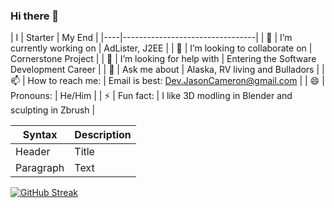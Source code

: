 ### Hi there 👋

<!--
**WebDevJasonCameron/WebDevJasonCameron** is a ✨ _special_ ✨ repository because its `README.md` (this file) appears on your GitHub profile.

Here are some ideas to get you started:
-->

| I | Starter | My End |
|----|---------------------------------|
| 🔭 |  I’m currently working on | AdLister, J2EE |
| 👯 |  I’m looking to collaborate on | Cornerstone Project |
| 🤔 |  I’m looking for help with | Entering the Software Development Career |
| 💬 |  Ask me about | Alaska, RV living and Bulladors |
| 📫 |  How to reach me: | Email is best: Dev.JasonCameron@gmail.com |
| 😄 |  Pronouns: | He/Him |
| ⚡ |  Fun fact: | I like 3D modling in Blender and sculpting in Zbrush |

| Syntax      | Description |
| ----------- | ----------- |
| Header      | Title       |
| Paragraph   | Text        |


[![GitHub Streak](http://github-readme-streak-stats.herokuapp.com?user=WebDevJasonCameron&theme=highcontrast&hide_border=true&date_format=M%20j%5B%2C%20Y%5D)](https://git.io/streak-stats)
